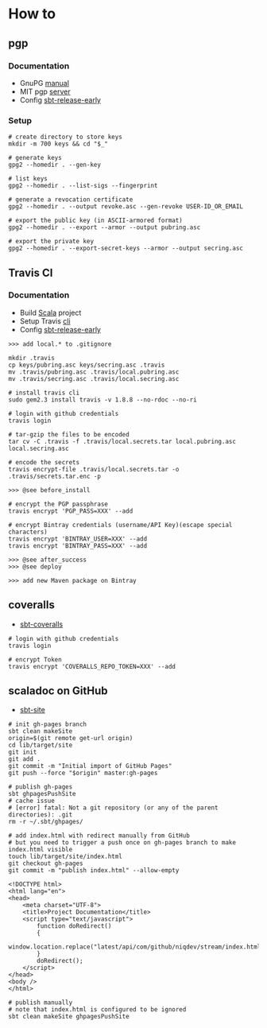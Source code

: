 # How to

## pgp

### Documentation

* GnuPG [manual](https://www.gnupg.org/gph/en/manual.html)
* MIT pgp [server](http://pgp.mit.edu)
* Config [sbt-release-early](https://github.com/scalacenter/sbt-release-early/wiki/How-to-create-a-gpg-key)

### Setup

```
# create directory to store keys
mkdir -m 700 keys && cd "$_"

# generate keys
gpg2 --homedir . --gen-key

# list keys
gpg2 --homedir . --list-sigs --fingerprint

# generate a revocation certificate
gpg2 --homedir . --output revoke.asc --gen-revoke USER-ID_OR_EMAIL

# export the public key (in ASCII-armored format)
gpg2 --homedir . --export --armor --output pubring.asc

# export the private key
gpg2 --homedir . --export-secret-keys --armor --output secring.asc
```

## Travis CI

### Documentation

* Build [Scala](https://docs.travis-ci.com/user/languages/scala) project
* Setup Travis [cli](https://github.com/travis-ci/travis.rb#installation)
* Config [sbt-release-early](https://github.com/scalacenter/sbt-release-early/wiki/How-to-release-in-Travis-(CI))

```
>>> add local.* to .gitignore

mkdir .travis
cp keys/pubring.asc keys/secring.asc .travis
mv .travis/pubring.asc .travis/local.pubring.asc
mv .travis/secring.asc .travis/local.secring.asc

# install travis cli
sudo gem2.3 install travis -v 1.8.8 --no-rdoc --no-ri

# login with github credentials
travis login

# tar-gzip the files to be encoded
tar cv -C .travis -f .travis/local.secrets.tar local.pubring.asc local.secring.asc

# encode the secrets
travis encrypt-file .travis/local.secrets.tar -o .travis/secrets.tar.enc -p

>>> @see before_install

# encrypt the PGP passphrase
travis encrypt 'PGP_PASS=XXX' --add

# encrypt Bintray credentials (username/API Key)(escape special characters)
travis encrypt 'BINTRAY_USER=XXX' --add
travis encrypt 'BINTRAY_PASS=XXX' --add

>>> @see after_success
>>> @see deploy

>>> add new Maven package on Bintray
```

## coveralls

* [sbt-coveralls](https://github.com/scoverage/sbt-coveralls)

```
# login with github credentials
travis login

# encrypt Token
travis encrypt 'COVERALLS_REPO_TOKEN=XXX' --add
```

## scaladoc on GitHub

* [sbt-site](http://www.scala-sbt.org/sbt-site/publishing.html)

```
# init gh-pages branch
sbt clean makeSite
origin=$(git remote get-url origin)
cd lib/target/site
git init
git add .
git commit -m "Initial import of GitHub Pages"
git push --force "$origin" master:gh-pages

# publish gh-pages
sbt ghpagesPushSite
# cache issue
# [error] fatal: Not a git repository (or any of the parent directories): .git
rm -r ~/.sbt/ghpages/

# add index.html with redirect manually from GitHub
# but you need to trigger a push once on gh-pages branch to make index.html visible
touch lib/target/site/index.html
git checkout gh-pages
git commit -m "publish index.html" --allow-empty
 
<!DOCTYPE html>
<html lang="en">
<head>
    <meta charset="UTF-8">
    <title>Project Documentation</title>
    <script type="text/javascript">
        function doRedirect()
        {
            window.location.replace("latest/api/com/github/niqdev/stream/index.html");
        }
        doRedirect();
    </script>
</head>
<body />
</html>

# publish manually
# note that index.html is configured to be ignored
sbt clean makeSite ghpagesPushSite
```
